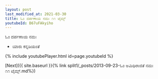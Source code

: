 ```yaml
---
layout: post
last_modified_at: 2021-03-30
title: ಓಂ ದರ್ಪಣಾಯ ನಮಃ ೧೧ ಟೈಮ್ಸ್
youtubeId: B67uFAkyiho
---
```

 
 
 ಓಂ ದರ್ಪಣಾಯ ನಮಃ  
 
 -  ಯಾರು ಕನ್ನಡಿಯಂತೆ 
 
  
 
  
 
 
 
 
 
 


{% include youtubePlayer.html id=page.youtubeId %}
 
[Next]({{ site.baseurl }}{% link  split1/_posts/2013-09-23-ಓಂ ಅಮಿಥಿರಾಜಿತೆ ನಮಃ ೧೧ ಟೈಮ್ಸ್.md%})
 

